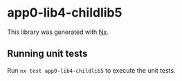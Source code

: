 # app0-lib4-childlib5

This library was generated with [Nx](https://nx.dev).

## Running unit tests

Run `nx test app0-lib4-childlib5` to execute the unit tests.
